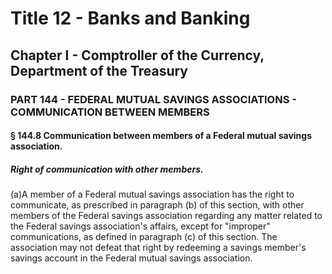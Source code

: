
# Title 12 - Banks and Banking
## Chapter I - Comptroller of the Currency, Department of the Treasury
### PART 144 - FEDERAL MUTUAL SAVINGS ASSOCIATIONS - COMMUNICATION BETWEEN MEMBERS
#### § 144.8 Communication between members of a Federal mutual savings association.
##### Right of communication with other members.

(a)A member of a Federal mutual savings association has the right to communicate, as prescribed in paragraph (b) of this section, with other members of the Federal savings association regarding any matter related to the Federal savings association's affairs, except for "improper" communications, as defined in paragraph (c) of this section. The association may not defeat that right by redeeming a savings member's savings account in the Federal mutual savings association.
